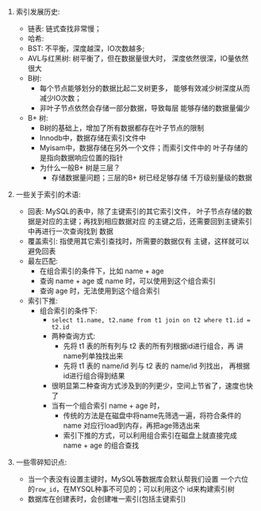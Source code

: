 1. 索引发展历史:
    - 链表: 链式查找非常慢；
    - 哈希:
    - BST: 不平衡，深度越深，IO次数越多;
    - AVL与红黑树: 树平衡了，但在数据量很大时，
    深度依然很深，IO量依然很大
    - B树: 
        - 每个节点能够划分的数据比起二叉树更多，
        能够有效减少树深度从而减少IO次数；
        - 非叶子节点依然会存储一部分数据，导致每层
        能够存储的数据量偏少
    - B+ 树:
        - B树的基础上，增加了所有数据都存在叶子节点的限制
        - Innodb中，数据存储在索引文件中
        - Myisam中，数据存储在另外一个文件；而索引文件中的
        叶子存储的是指向数据响应位置的指针
        - 为什么一般B+ 树是三层？
            - 存储数据量问题；三层的B+ 树已经足够存储
            千万级别量级的数据
    
2. 一些关于索引的术语:
    - 回表: MySQL的表中，除了主键索引的其它索引文件，
    叶子节点存储的数据是对应的主键；再找到相应数据对应
    的主键之后，还需要回到主键索引中再进行一次查询找到
    数据
    - 覆盖索引: 指使用其它索引查找时，所需要的数据仅有
    主键，这样就可以避免回表
    - 最左匹配:
        - 在组合索引的条件下，比如 name + age
        - 查询 name + age 或 name 时，可以使用到这个组合索引
        - 查询 age 时，无法使用到这个组合索引
    - 索引下推:
        - 组合索引的条件下:
            - `select t1.name, t2.name from t1 join on t2 where t1.id = t2.id`
            - 两种查询方式:
                - 先将 t1 表的所有列与 t2 表的所有列根据id进行组合，再
                讲name列单独找出来
                - 先将 t1 表的 name/id 列与 t2 表的 name/id 列找出，
                再根据id进行组合得到结果
            - 很明显第二种查询方式涉及到的列更少，空间上节省了，速度也快了
            - 当有一个组合索引 name + age 时，
                - 传统的方法是在磁盘中将name先筛选一遍，将符合条件的name
                对应行load到内存，再把age筛选出来
                - 索引下推的方式，可以利用组合索引在磁盘上就直接完成
                name + age 的组合查找
                
3. 一些零碎知识点:
    - 当一个表没有设置主键时，MySQL等数据库会默认帮我们设置
    一个六位的`row_id`，在MYSQL种事不可见的；可以利用这个
    id来构建索引树
    - 数据库在创建表时，会创建唯一索引(包括主键索引)